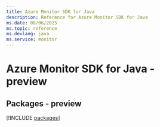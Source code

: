```yaml
---
title: Azure Monitor SDK for Java
description: Reference for Azure Monitor SDK for Java
ms.date: 08/06/2025
ms.topic: reference
ms.devlang: java
ms.service: monitor
---
```

# Azure Monitor SDK for Java - preview
## Packages - preview
[!INCLUDE [packages](monitor-index.md)]
